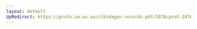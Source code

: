 ```yaml
---
layout: default
UpRedirect: https://pruto.im.uu.se/riksdagen-records-pdf/1876/prot-1876--ak--020/prot-1876--ak--020_006.pdf
---
```


